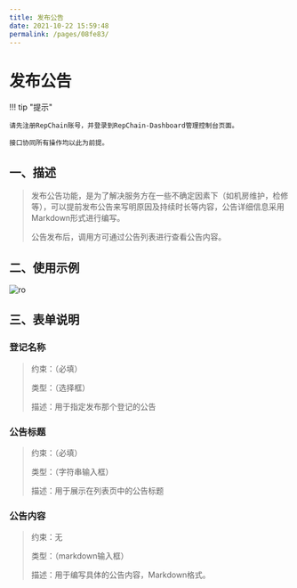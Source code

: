 ```yaml
---
title: 发布公告
date: 2021-10-22 15:59:48
permalink: /pages/08fe83/
---
```


# 发布公告

!!! tip "提示"

    请先注册RepChain账号，并登录到RepChain-Dashboard管理控制台页面。

    接口协同所有操作均以此为前提。



## 一、描述

> 发布公告功能，是为了解决服务方在一些不确定因素下（如机房维护，检修等），可以提前发布公告来写明原因及持续时长等内容，公告详细信息采用Markdown形式进行编写。
>
> 公告发布后，调用方可通过公告列表进行查看公告内容。

## 二、使用示例

![ro](/img/notice.gif)

## 三、表单说明

### 登记名称 

> 约束：（必填）
>
> 类型：（选择框）
>
> 描述：用于指定发布那个登记的公告

### 公告标题

> 约束：（必填）
>
> 类型：（字符串输入框）
>
> 描述：用于展示在列表页中的公告标题

### 公告内容

> 约束：无
>
> 类型：（markdown输入框）
>
> 描述：用于编写具体的公告内容，Markdown格式。
